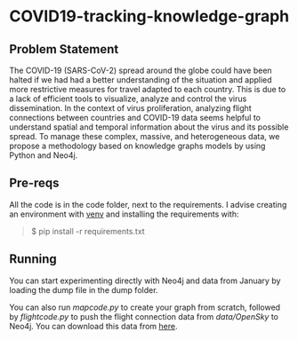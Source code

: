# COVID19-tracking-knowledge-graph

## Problem Statement

The COVID-19 (SARS-CoV-2) spread around the globe could have been halted if we had had a better understanding of the situation and applied more restrictive measures for travel adapted to each country. This is due to a lack of efficient tools to visualize, analyze and control the virus dissemination. In the context of virus proliferation, analyzing flight connections between countries and COVID-19 data seems helpful to understand spatial and temporal information about the virus and its possible spread. To manage these complex, massive, and heterogeneous data, we propose a methodology based on knowledge graphs models by using Python and Neo4j.

## Pre-reqs

All the code is in the code folder, next to the requirements. I advise creating an environment with [venv](https://docs.python.org/3/library/venv.html) and installing the requirements with:

> $ pip install -r requirements.txt

## Running

You can start experimenting directly with Neo4j and data from January by loading the dump file in the dump folder.

You can also run *mapcode.py* to create your graph from scratch, followed by *flightcode.py* to push the flight connection data from *data/OpenSky* to Neo4j. You can download this data from [here](https://zenodo.org/record/6078268#.YpNV5DnP30p).